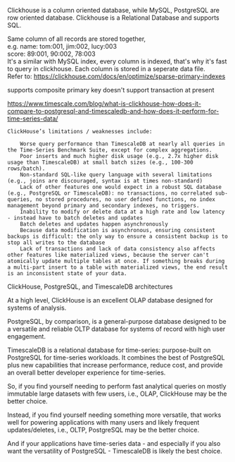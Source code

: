 Clickhouse is a column oriented database, while MySQL, PostgreSQL are row oriented database.
Clickhouse is a Relational Database and supports SQL.   

Same column of all records are stored together,   
e.g. name:  tom:001, jim:002, lucy:003  
     score: 89:001, 90:002, 78:003  
It's a similar with MySQL index, every column is indexed, that's why it's fast to query in clickhouse. 
Each column is stored in a seperate data file.  
Refer to: https://clickhouse.com/docs/en/optimize/sparse-primary-indexes  

supports composite primary key
doesn't support transaction at present

https://www.timescale.com/blog/what-is-clickhouse-how-does-it-compare-to-postgresql-and-timescaledb-and-how-does-it-perform-for-time-series-data/  
```
ClickHouse’s limitations / weaknesses include:

    Worse query performance than TimescaleDB at nearly all queries in the Time-Series Benchmark Suite, except for complex aggregations.
    Poor inserts and much higher disk usage (e.g., 2.7x higher disk usage than TimescaleDB) at small batch sizes (e.g., 100-300 rows/batch).
    Non-standard SQL-like query language with several limitations (e.g., joins are discouraged, syntax is at times non-standard)
    Lack of other features one would expect in a robust SQL database (e.g., PostgreSQL or TimescaleDB): no transactions, no correlated sub-queries, no stored procedures, no user defined functions, no index management beyond primary and secondary indexes, no triggers.
    Inability to modify or delete data at a high rate and low latency - instead have to batch deletes and updates
    Batch deletes and updates happen asynchronously
    Because data modification is asynchronous, ensuring consistent backups is difficult: the only way to ensure a consistent backup is to stop all writes to the database
    Lack of transactions and lack of data consistency also affects other features like materialized views, because the server can't atomically update multiple tables at once. If something breaks during a multi-part insert to a table with materialized views, the end result is an inconsistent state of your data.
```


ClickHouse, PostgreSQL, and TimescaleDB architectures

At a high level, ClickHouse is an excellent OLAP database designed for systems of analysis.

PostgreSQL, by comparison, is a general-purpose database designed to be a versatile and reliable OLTP database for systems of record with high user engagement.

TimescaleDB is a relational database for time-series: purpose-built on PostgreSQL for time-series workloads. It combines the best of PostgreSQL plus new capabilities that increase performance, reduce cost, and provide an overall better developer experience for time-series.

So, if you find yourself needing to perform fast analytical queries on mostly immutable large datasets with few users, i.e., OLAP, ClickHouse may be the better choice.

Instead, if you find yourself needing something more versatile, that works well for powering applications with many users and likely frequent updates/deletes, i.e., OLTP, PostgreSQL may be the better choice.

And if your applications have time-series data - and especially if you also want the versatility of PostgreSQL - TimescaleDB is likely the best choice.

